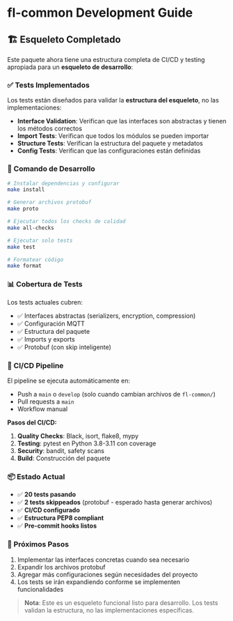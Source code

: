 # fl-common Development Guide

## 🏗️ Esqueleto Completado

Este paquete ahora tiene una estructura completa de CI/CD y testing apropiada para un **esqueleto de desarrollo**:

### ✅ Tests Implementados

Los tests están diseñados para validar la **estructura del esqueleto**, no las implementaciones:

- **Interface Validation**: Verifican que las interfaces son abstractas y tienen los métodos correctos
- **Import Tests**: Verifican que todos los módulos se pueden importar
- **Structure Tests**: Verifican la estructura del paquete y metadatos
- **Config Tests**: Verifican que las configuraciones están definidas

### 🔧 Comando de Desarrollo

```bash
# Instalar dependencias y configurar
make install

# Generar archivos protobuf
make proto

# Ejecutar todos los checks de calidad
make all-checks

# Ejecutar solo tests
make test

# Formatear código
make format
```

### 📊 Cobertura de Tests

Los tests actuales cubren:
- ✅ Interfaces abstractas (serializers, encryption, compression)
- ✅ Configuración MQTT
- ✅ Estructura del paquete
- ✅ Imports y exports
- ✅ Protobuf (con skip inteligente)

### 🚀 CI/CD Pipeline

El pipeline se ejecuta automáticamente en:
- Push a `main` o `develop` (solo cuando cambian archivos de `fl-common/`)
- Pull requests a `main`
- Workflow manual

**Pasos del CI/CD:**
1. **Quality Checks**: Black, isort, flake8, mypy
2. **Testing**: pytest en Python 3.8-3.11 con coverage
3. **Security**: bandit, safety scans
4. **Build**: Construcción del paquete

### 📦 Estado Actual

- ✅ **20 tests pasando**
- ✅ **2 tests skippeados** (protobuf - esperado hasta generar archivos)
- ✅ **CI/CD configurado**
- ✅ **Estructura PEP8 compliant**
- ✅ **Pre-commit hooks listos**

### 🔄 Próximos Pasos

1. Implementar las interfaces concretas cuando sea necesario
2. Expandir los archivos protobuf
3. Agregar más configuraciones según necesidades del proyecto
4. Los tests se irán expandiendo conforme se implementen funcionalidades

> **Nota**: Este es un esqueleto funcional listo para desarrollo. Los tests validan la estructura, no las implementaciones específicas.
